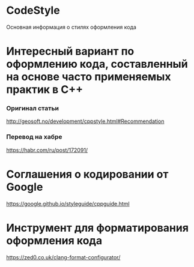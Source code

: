 # CodeStyle
Основная информация о стилях оформления кода

# Интересный вариант по оформлению кода, составленный на основе часто применяемых практик в C++
### Оригинал статьи
http://geosoft.no/development/cppstyle.html#Recommendation
### Перевод на хабре
https://habr.com/ru/post/172091/




# Соглашения о кодировании от Google
https://google.github.io/styleguide/cppguide.html




# Инструмент для форматирования оформления кода
https://zed0.co.uk/clang-format-configurator/
